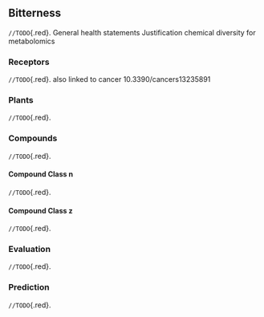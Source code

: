## Bitterness

`//TODO`{.red}.
General health statements
Justification chemical diversity for metabolomics

### Receptors

`//TODO`{.red}.
also linked to cancer 10.3390/cancers13235891

### Plants

`//TODO`{.red}.

### Compounds

`//TODO`{.red}.

#### Compound Class n 

`//TODO`{.red}.

#### Compound Class z 

`//TODO`{.red}.

### Evaluation

`//TODO`{.red}.

### Prediction

`//TODO`{.red}.

